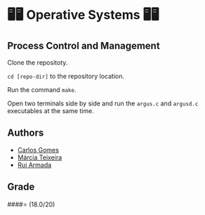 # 🖥️🖥️ Operative Systems 🖥️🖥️

## Process Control and Management

Clone the repositoty.

`cd [repo-dir]` to the repository location.

Run the command `make`.

Open two terminals side by side and run the `argus.c` and `argusd.c` executables at the same time.

## Authors
* [Carlos Gomes](https://github.com/CGDEX)
* [Márcia Teixeira](https://github.com/teixeiramarcia)
* [Rui Armada](https://github.com/RuiArmada)

## Grade
 ####⭐ (18.0/20)
